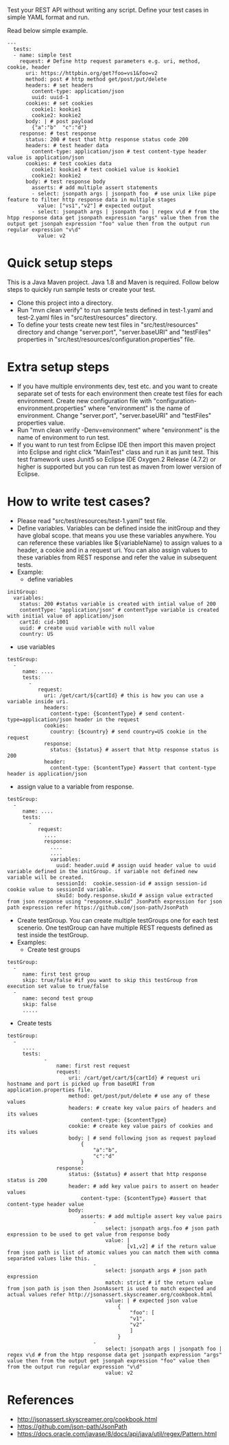 Test your REST API without writing any script. Define your test cases in simple YAML format and run.

Read below simple example.

```
---
  tests:
  - name: simple test
    request: # Define http request parameters e.g. uri, method, cookie, header
      uri: https://httpbin.org/get?foo=vs1&foo=v2
      method: post # http method get/post/put/delete
      headers: # set headers
        content-type: application/json
        uuid: uuid-1
      cookies: # set cookies
        cookie1: kookie1
        cookie2: kookie2
      body: | # post payload
        {"a":"b"  "c":"d"}
    response: # test response
      status: 200 # test that http response status code 200
      headers: # test header data
        content-type: application/json # test content-type header value is application/json
      cookies: # test cookies data
        cookie1: kookie1 # test cookie1 value is kookie1
        cookie2: kookie2
      body: # test response body
        asserts: # add multiple assert statements
        - select: jsonpath args | jsonpath foo  # use unix like pipe feature to filter http response data in multiple stages
          value: ["vs1","v2"] # expected output
        - select: jsonpath args | jsonpath foo | regex v\d # from the htpp response data get jsonpath expression "args" value then from the output get jsonpah expression "foo" value then from the output run regular expression "v\d"
          value: v2
```

# Quick setup steps
This is a Java Maven project. Java 1.8 and Maven is required. Follow below steps to quickly run sample tests or create your test.
- Clone this project into a directory.
- Run "mvn clean verify" to run sample tests defined in test-1.yaml and test-2.yaml files in "src/test/resources" directory.
- To define your tests create new test files in "src/test/resources" directory and change "server.port", "server.baseURI" and "testFiles" properties in "src/test/resources/configuration.properties" file.

# Extra setup steps
- If you have multiple environments dev, test etc. and you want to create separate set of tests for each environment then create test files for each environment. Create new configuration file with "configuration-environment.properties" where "environment" is the name of environment. Change "server.port", "server.baseURI" and "testFiles" properties value.
- Run "mvn clean verify -Denv=environment" where "environment" is the name of environment to run test.
- If you want to run test from Eclipse IDE then import this maven project into Eclipse and right click "MainTest" class and run it as junit test. This test framework uses Junit5 so Eclipse IDE  Oxygen.2 Release (4.7.2) or higher is supported but you can run test as maven from lower version of Eclipse.

# How to write test cases?
- Please read "src/test/resources/test-1.yaml" test file.
- Define variables. 
  Variables can be defined inside the initGroup and they have global scope. that means you use these variables anywhere. You can reference these variables like ${variableName} to assign values to a header, a cookie and in a request uri. You can also assign values to these variables from REST response and refer the value in subsequent tests.
- Example:
  - define variables

```
initGroup:
  variables:
    status: 200 #status variable is created with intial value of 200 
    contentType: "application/json" # contentType variable is created with initial value of application/json
    cartId: cid-1001
    uuid: # create uuid variable with null value
    country: US
```

  - use variables

```
testGroup:
  -
     name: ....
     tests:
       -
          request:
            uri: /get/cart/${cartId} # this is how you can use a variable inside uri.
            headers:
              content-type: {$contentType} # send content-type=application/json header in the request
            cookies:
              country: {$country} # send country=US cookie in the request
            response:
              status: {$status} # assert that http response status is 200
            header:
              content-type: {$contentType} #assert that content-type header is application/json
```

  - assign value to a variable from response.
```
testGroup:
  -
     name: ....
     tests:
       -
          request:
            ....
            response:
              ....
              ....
              variables:
                uuid: header.uuid # assign uuid header value to uuid variable defined in the initGroup. if variable not defined new variable will be created.
                sessionId:  cookie.session-id # assign session-id cookie value to sessionId variable.
                skuId: body.response.skuId # assign value extracted from json response using "response.skuId" JsonPath expression for json path expression refer https://github.com/json-path/JsonPath
```

- Create testGroup. You can create multiple testGroups one for each test scenerio. One testGroup can have multiple REST requests defined as test inside the testGroup. 
- Examples:
  - Create test groups

```
testGroup:
  -
     name: first test group
     skip: true/false #if you want to skip this testGroup from execution set value to true/false
  -
     name: second test group
     skip: false
     .....
```

  - Create tests

```
testGroup:
  -
     ....
     tests:
            -
                name: first rest request
                request:
                    uri: /cart/get/cart/${cartId} # request uri hostname and port is picked up from baseURI from application.properties file.
                    method: get/post/put/delete # use any of these values
                    headers: # create key value pairs of headers and its values
                        content-type: {$contentType}
                    cookie: # create key value pairs of cookies and its values
                    body: | # send following json as request payload
                        {
                            "a":"b",
                            "c":"d"
                        }
                response:
                    status: {$status} # assert that http response status is 200
                    header: # add key value pairs to assert on header values
                        content-type: {$contentType} #assert that content-type header value
                    body:
                        asserts: # add multiple assert key value pairs
                            -
                                select: jsonpath args.foo # json path expression to be used to get value from response body
                                value: |
                                       [v1,v2] # if the return value from json path is list of atomic values you can match them with comma separated values like this.
                            -
                                select: jsonpath args # json path expression
                                match: strict # if the return value from json path is json then JsonAssert is used to match expected and actual values refer http://jsonassert.skyscreamer.org/cookbook.html
                                value: | # expected json value
                                    {
                                        "foo": [
                                        "v1",
                                        "v2"
                                        ]
                                    }
                            - 
                                select: jsonpath args | jsonpath foo | regex v\d # from the htpp response data get jsonpath expression "args" value then from the output get jsonpah expression "foo" value then from the output run regular expression "v\d"
                                value: v2
```

# References
- http://jsonassert.skyscreamer.org/cookbook.html
- https://github.com/json-path/JsonPath
- https://docs.oracle.com/javase/8/docs/api/java/util/regex/Pattern.html

